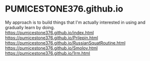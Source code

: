 # PUMICESTONE376.github.io
My approach is to build things that I'm actually interested in using and gradually learn by doing. <br />
https://pumicestone376.github.io/index.html <br />
https://pumicestone376.github.io/Prilepin.html <br />
https://pumicestone376.github.io/RussianSquatRoutine.html <br />
https://pumicestone376.github.io/Smolov.html <br />
https://pumicestone376.github.io/1rm.html <br />
